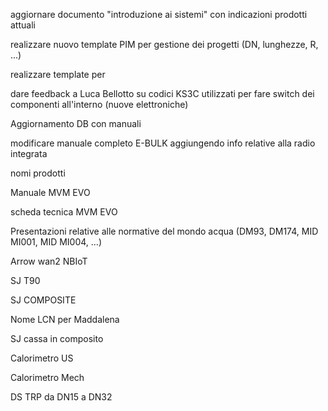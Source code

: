 aggiornare documento "introduzione ai sistemi" con indicazioni prodotti attuali

realizzare nuovo template PIM per gestione dei progetti (DN, lunghezze, R, ...)

realizzare template per

dare feedback a Luca Bellotto su codici KS3C utilizzati per fare switch dei componenti all'interno (nuove elettroniche)

Aggiornamento DB con manuali

modificare manuale completo E-BULK aggiungendo info relative alla radio integrata

nomi prodotti

Manuale MVM EVO

scheda tecnica MVM EVO

Presentazioni relative alle normative del mondo acqua (DM93, DM174, MID MI001, MID MI004, ...)

Arrow wan2 NBIoT

SJ T90

SJ COMPOSITE

Nome LCN per Maddalena

SJ cassa in composito

Calorimetro US

Calorimetro Mech

DS TRP da DN15 a DN32

